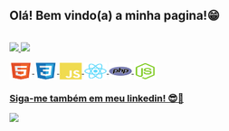 ## Olá! Bem vindo(a) a minha pagina!😁
<br>
 <div>
  <a href="https://github.com/Rodrigowebdevdesign">
  <img height="180em" src="https://github-readme-stats.vercel.app/api?username=Rodrigowebdevdesign&show_icons=true&theme=tokyonight&include_all_commits=true&count_private=true"/>
  <img height="180em" src="https://github-readme-stats.vercel.app/api/top-langs/?username=Rodrigowebdevdesign&layout=compact&langs_count=6&theme=tokyonight"/>
</div>

<div style="display: inline_block"><br>
 <img align="center" alt="HTML" height="30" width="40" src="https://raw.githubusercontent.com/devicons/devicon/master/icons/html5/html5-original.svg">
  <img align="center" alt="CSS" height="30" width="40" src="https://raw.githubusercontent.com/devicons/devicon/master/icons/css3/css3-original.svg">
   <img align="center" alt="Js" height="30" width="40" src="https://raw.githubusercontent.com/devicons/devicon/master/icons/javascript/javascript-plain.svg">
  <img align="center" alt="React" height="30" width="40" src="https://raw.githubusercontent.com/devicons/devicon/master/icons/react/react-original.svg">
 <img align="center" alt="php" height="30" width="40" src="https://raw.githubusercontent.com/devicons/devicon/master/icons/php/php-original.svg">
   <img align="center" alt="nodejs" height="30" width="40" src="https://raw.githubusercontent.com/devicons/devicon/master/icons/nodejs/nodejs-original.svg">
<!--     <img align="center" alt="vuejs" height="30" width="40" src="https://raw.githubusercontent.com/devicons/devicon/master/icons/vuejs/vuejs-original.svg"> -->
  
  
<!--      <img align="center" alt="laravel" height="30" width="40" src="https://raw.githubusercontent.com/devicons/devicon/master/icons/mysql/mysql-original.svg"> -->
 <br>

  
  ### Siga-me também em meu linkedin! 😎🤩
 
<div> 
  
  <a href="https://www.linkedin.com/in/rodrigo-oliveira-28b62825a/" target="_blank"><img src="https://img.shields.io/badge/-LinkedIn-%230077B5?style=for-the-badge&logo=linkedin&logoColor=white"></a> 
  
</div>
